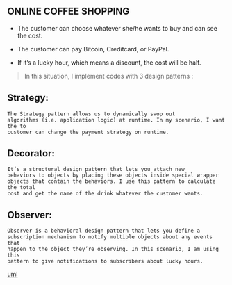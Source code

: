 ## ONLINE COFFEE SHOPPING ##

 * The customer can choose whatever she/he wants to buy and can see the cost.

 * The customer can pay Bitcoin, Creditcard, or PayPal.

 * If it’s a lucky hour, which means a discount, the cost will be half.

 > In this situation, I implement codes with 3 design patterns :

   ## Strategy:
    The Strategy pattern allows us to dynamically swop out
    algorithms (i.e. application logic) at runtime. In my scenario, I want the to
    customer can change the payment strategy on runtime.

   ## Decorator:
    It’s a structural design pattern that lets you attach new
    behaviors to objects by placing these objects inside special wrapper
    objects that contain the behaviors. I use this pattern to calculate the total
    cost and get the name of the drink whatever the customer wants.

   ## Observer:
    Observer is a behavioral design pattern that lets you define a
    subscription mechanism to notify multiple objects about any events that
    happen to the object they’re observing. In this scenario, I am using this
    pattern to give notifications to subscribers about lucky hours.


[uml](Patternss/blob/f35120b7d197ed54f50bd6c6194ef92d42136d5c/src/OnlineCoffee/UML.jpg)
